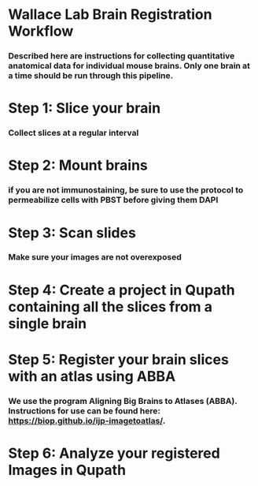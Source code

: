 # Wallace Lab Brain Registration Workflow

### Described here are instructions for collecting quantitative anatomical data for individual mouse brains.  Only one brain at a time should be run through this pipeline.

# Step 1: Slice your brain

### Collect slices at a regular interval

# Step 2: Mount brains

### if you are not immunostaining, be sure to use the protocol to permeabilize cells with PBST before giving them DAPI

# Step 3: Scan slides

### Make sure your images are not overexposed

# Step 4: Create a project in Qupath containing all the slices from a single brain

# Step 5: Register your brain slices with an atlas using ABBA

### We use the program Aligning Big Brains to Atlases (ABBA).  Instructions for use can be found here: https://biop.github.io/ijp-imagetoatlas/.
### 

# Step 6: Analyze your registered Images in Qupath



